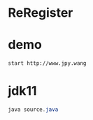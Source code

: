 # ReRegister

# demo
````shell
start http://www.jpy.wang
````

# jdk11 
````java
java source.java
````
